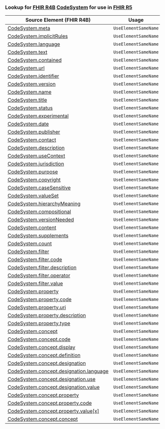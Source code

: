 ### Lookup for [FHIR R4B](https://hl7.org/fhir/R4B/) [CodeSystem](https://hl7.org/fhir/R4B/CodeSystem.html) for use in [FHIR R5](https://hl7.org/fhir/R5/)

| Source Element (FHIR R4B) | Usage | Target |
| -------------- | ----- | ------ |
| [CodeSystem.meta](https://hl7.org/fhir/R4B/CodeSystem.html#resource) | `UseElementSameName` | [CodeSystem.meta](https://hl7.org/fhir/R5/CodeSystem.html#resource) |
| [CodeSystem.implicitRules](https://hl7.org/fhir/R4B/CodeSystem.html#resource) | `UseElementSameName` | [CodeSystem.implicitRules](https://hl7.org/fhir/R5/CodeSystem.html#resource) |
| [CodeSystem.language](https://hl7.org/fhir/R4B/CodeSystem.html#resource) | `UseElementSameName` | [CodeSystem.language](https://hl7.org/fhir/R5/CodeSystem.html#resource) |
| [CodeSystem.text](https://hl7.org/fhir/R4B/CodeSystem.html#resource) | `UseElementSameName` | [CodeSystem.text](https://hl7.org/fhir/R5/CodeSystem.html#resource) |
| [CodeSystem.contained](https://hl7.org/fhir/R4B/CodeSystem.html#resource) | `UseElementSameName` | [CodeSystem.contained](https://hl7.org/fhir/R5/CodeSystem.html#resource) |
| [CodeSystem.url](https://hl7.org/fhir/R4B/CodeSystem.html#resource) | `UseElementSameName` | [CodeSystem.url](https://hl7.org/fhir/R5/CodeSystem.html#resource) |
| [CodeSystem.identifier](https://hl7.org/fhir/R4B/CodeSystem.html#resource) | `UseElementSameName` | [CodeSystem.identifier](https://hl7.org/fhir/R5/CodeSystem.html#resource) |
| [CodeSystem.version](https://hl7.org/fhir/R4B/CodeSystem.html#resource) | `UseElementSameName` | [CodeSystem.version](https://hl7.org/fhir/R5/CodeSystem.html#resource) |
| [CodeSystem.name](https://hl7.org/fhir/R4B/CodeSystem.html#resource) | `UseElementSameName` | [CodeSystem.name](https://hl7.org/fhir/R5/CodeSystem.html#resource) |
| [CodeSystem.title](https://hl7.org/fhir/R4B/CodeSystem.html#resource) | `UseElementSameName` | [CodeSystem.title](https://hl7.org/fhir/R5/CodeSystem.html#resource) |
| [CodeSystem.status](https://hl7.org/fhir/R4B/CodeSystem.html#resource) | `UseElementSameName` | [CodeSystem.status](https://hl7.org/fhir/R5/CodeSystem.html#resource) |
| [CodeSystem.experimental](https://hl7.org/fhir/R4B/CodeSystem.html#resource) | `UseElementSameName` | [CodeSystem.experimental](https://hl7.org/fhir/R5/CodeSystem.html#resource) |
| [CodeSystem.date](https://hl7.org/fhir/R4B/CodeSystem.html#resource) | `UseElementSameName` | [CodeSystem.date](https://hl7.org/fhir/R5/CodeSystem.html#resource) |
| [CodeSystem.publisher](https://hl7.org/fhir/R4B/CodeSystem.html#resource) | `UseElementSameName` | [CodeSystem.publisher](https://hl7.org/fhir/R5/CodeSystem.html#resource) |
| [CodeSystem.contact](https://hl7.org/fhir/R4B/CodeSystem.html#resource) | `UseElementSameName` | [CodeSystem.contact](https://hl7.org/fhir/R5/CodeSystem.html#resource) |
| [CodeSystem.description](https://hl7.org/fhir/R4B/CodeSystem.html#resource) | `UseElementSameName` | [CodeSystem.description](https://hl7.org/fhir/R5/CodeSystem.html#resource) |
| [CodeSystem.useContext](https://hl7.org/fhir/R4B/CodeSystem.html#resource) | `UseElementSameName` | [CodeSystem.useContext](https://hl7.org/fhir/R5/CodeSystem.html#resource) |
| [CodeSystem.jurisdiction](https://hl7.org/fhir/R4B/CodeSystem.html#resource) | `UseElementSameName` | [CodeSystem.jurisdiction](https://hl7.org/fhir/R5/CodeSystem.html#resource) |
| [CodeSystem.purpose](https://hl7.org/fhir/R4B/CodeSystem.html#resource) | `UseElementSameName` | [CodeSystem.purpose](https://hl7.org/fhir/R5/CodeSystem.html#resource) |
| [CodeSystem.copyright](https://hl7.org/fhir/R4B/CodeSystem.html#resource) | `UseElementSameName` | [CodeSystem.copyright](https://hl7.org/fhir/R5/CodeSystem.html#resource) |
| [CodeSystem.caseSensitive](https://hl7.org/fhir/R4B/CodeSystem.html#resource) | `UseElementSameName` | [CodeSystem.caseSensitive](https://hl7.org/fhir/R5/CodeSystem.html#resource) |
| [CodeSystem.valueSet](https://hl7.org/fhir/R4B/CodeSystem.html#resource) | `UseElementSameName` | [CodeSystem.valueSet](https://hl7.org/fhir/R5/CodeSystem.html#resource) |
| [CodeSystem.hierarchyMeaning](https://hl7.org/fhir/R4B/CodeSystem.html#resource) | `UseElementSameName` | [CodeSystem.hierarchyMeaning](https://hl7.org/fhir/R5/CodeSystem.html#resource) |
| [CodeSystem.compositional](https://hl7.org/fhir/R4B/CodeSystem.html#resource) | `UseElementSameName` | [CodeSystem.compositional](https://hl7.org/fhir/R5/CodeSystem.html#resource) |
| [CodeSystem.versionNeeded](https://hl7.org/fhir/R4B/CodeSystem.html#resource) | `UseElementSameName` | [CodeSystem.versionNeeded](https://hl7.org/fhir/R5/CodeSystem.html#resource) |
| [CodeSystem.content](https://hl7.org/fhir/R4B/CodeSystem.html#resource) | `UseElementSameName` | [CodeSystem.content](https://hl7.org/fhir/R5/CodeSystem.html#resource) |
| [CodeSystem.supplements](https://hl7.org/fhir/R4B/CodeSystem.html#resource) | `UseElementSameName` | [CodeSystem.supplements](https://hl7.org/fhir/R5/CodeSystem.html#resource) |
| [CodeSystem.count](https://hl7.org/fhir/R4B/CodeSystem.html#resource) | `UseElementSameName` | [CodeSystem.count](https://hl7.org/fhir/R5/CodeSystem.html#resource) |
| [CodeSystem.filter](https://hl7.org/fhir/R4B/CodeSystem.html#resource) | `UseElementSameName` | [CodeSystem.filter](https://hl7.org/fhir/R5/CodeSystem.html#resource) |
| [CodeSystem.filter.code](https://hl7.org/fhir/R4B/CodeSystem.html#resource) | `UseElementSameName` | [CodeSystem.filter.code](https://hl7.org/fhir/R5/CodeSystem.html#resource) |
| [CodeSystem.filter.description](https://hl7.org/fhir/R4B/CodeSystem.html#resource) | `UseElementSameName` | [CodeSystem.filter.description](https://hl7.org/fhir/R5/CodeSystem.html#resource) |
| [CodeSystem.filter.operator](https://hl7.org/fhir/R4B/CodeSystem.html#resource) | `UseElementSameName` | [CodeSystem.filter.operator](https://hl7.org/fhir/R5/CodeSystem.html#resource) |
| [CodeSystem.filter.value](https://hl7.org/fhir/R4B/CodeSystem.html#resource) | `UseElementSameName` | [CodeSystem.filter.value](https://hl7.org/fhir/R5/CodeSystem.html#resource) |
| [CodeSystem.property](https://hl7.org/fhir/R4B/CodeSystem.html#resource) | `UseElementSameName` | [CodeSystem.property](https://hl7.org/fhir/R5/CodeSystem.html#resource) |
| [CodeSystem.property.code](https://hl7.org/fhir/R4B/CodeSystem.html#resource) | `UseElementSameName` | [CodeSystem.property.code](https://hl7.org/fhir/R5/CodeSystem.html#resource) |
| [CodeSystem.property.uri](https://hl7.org/fhir/R4B/CodeSystem.html#resource) | `UseElementSameName` | [CodeSystem.property.uri](https://hl7.org/fhir/R5/CodeSystem.html#resource) |
| [CodeSystem.property.description](https://hl7.org/fhir/R4B/CodeSystem.html#resource) | `UseElementSameName` | [CodeSystem.property.description](https://hl7.org/fhir/R5/CodeSystem.html#resource) |
| [CodeSystem.property.type](https://hl7.org/fhir/R4B/CodeSystem.html#resource) | `UseElementSameName` | [CodeSystem.property.type](https://hl7.org/fhir/R5/CodeSystem.html#resource) |
| [CodeSystem.concept](https://hl7.org/fhir/R4B/CodeSystem.html#resource) | `UseElementSameName` | [CodeSystem.concept](https://hl7.org/fhir/R5/CodeSystem.html#resource) |
| [CodeSystem.concept.code](https://hl7.org/fhir/R4B/CodeSystem.html#resource) | `UseElementSameName` | [CodeSystem.concept.code](https://hl7.org/fhir/R5/CodeSystem.html#resource) |
| [CodeSystem.concept.display](https://hl7.org/fhir/R4B/CodeSystem.html#resource) | `UseElementSameName` | [CodeSystem.concept.display](https://hl7.org/fhir/R5/CodeSystem.html#resource) |
| [CodeSystem.concept.definition](https://hl7.org/fhir/R4B/CodeSystem.html#resource) | `UseElementSameName` | [CodeSystem.concept.definition](https://hl7.org/fhir/R5/CodeSystem.html#resource) |
| [CodeSystem.concept.designation](https://hl7.org/fhir/R4B/CodeSystem.html#resource) | `UseElementSameName` | [CodeSystem.concept.designation](https://hl7.org/fhir/R5/CodeSystem.html#resource) |
| [CodeSystem.concept.designation.language](https://hl7.org/fhir/R4B/CodeSystem.html#resource) | `UseElementSameName` | [CodeSystem.concept.designation.language](https://hl7.org/fhir/R5/CodeSystem.html#resource) |
| [CodeSystem.concept.designation.use](https://hl7.org/fhir/R4B/CodeSystem.html#resource) | `UseElementSameName` | [CodeSystem.concept.designation.use](https://hl7.org/fhir/R5/CodeSystem.html#resource) |
| [CodeSystem.concept.designation.value](https://hl7.org/fhir/R4B/CodeSystem.html#resource) | `UseElementSameName` | [CodeSystem.concept.designation.value](https://hl7.org/fhir/R5/CodeSystem.html#resource) |
| [CodeSystem.concept.property](https://hl7.org/fhir/R4B/CodeSystem.html#resource) | `UseElementSameName` | [CodeSystem.concept.property](https://hl7.org/fhir/R5/CodeSystem.html#resource) |
| [CodeSystem.concept.property.code](https://hl7.org/fhir/R4B/CodeSystem.html#resource) | `UseElementSameName` | [CodeSystem.concept.property.code](https://hl7.org/fhir/R5/CodeSystem.html#resource) |
| [CodeSystem.concept.property.value[x]](https://hl7.org/fhir/R4B/CodeSystem.html#resource) | `UseElementSameName` | [CodeSystem.concept.property.value[x]](https://hl7.org/fhir/R5/CodeSystem.html#resource) |
| [CodeSystem.concept.concept](https://hl7.org/fhir/R4B/CodeSystem.html#resource) | `UseElementSameName` | [CodeSystem.concept.concept](https://hl7.org/fhir/R5/CodeSystem.html#resource) |
